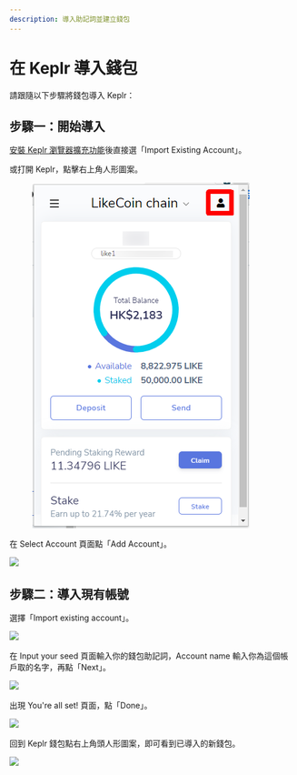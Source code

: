 ```yaml
---
description: 導入助記詞並建立錢包
---
```


# 在 Keplr 導入錢包

請跟隨以下步驟將錢包導入 Keplr：

## 步驟一：開始導入

[安裝 Keplr 瀏覽器擴充功能](how-to-install-keplr-extension.md)後直接選「Import Existing Account」。

或打開 Keplr，點擊右上角人形圖案。

<figure><img src="../../../.gitbook/assets/Keplr Seed Words 01.png" alt=""><figcaption></figcaption></figure>

在 Select Account 頁面點「Add Account」。

![](<../../../.gitbook/assets/Keplr Seed Words 02.png>)

## 步驟二：導入現有帳號

選擇「Import existing account」。

![](<../../../.gitbook/assets/Keplr Seed Words 03.png>)

在 Input your seed 頁面輸入你的錢包助記詞，Account name 輸入你為這個帳戶取的名字，再點「Next」。

![](<../../../.gitbook/assets/Keplr Seed Words 04.png>)

出現 You're all set! 頁面，點「Done」。

![](<../../../.gitbook/assets/Keplr Seed Words 05.png>)

回到 Keplr 錢包點右上角頭人形圖案，即可看到已導入的新錢包。

![](<../../../.gitbook/assets/Keplr Seed Words 06.png>)
